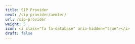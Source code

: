 ```yaml
---
title: SIP Provider
next: /sip-provider/aemter/
url: /sip-provider
weight: 5
icon: <i class="fa fa-database" aria-hidden="true"></i>
draft: false
---
```

